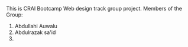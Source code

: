 This is CRAI Bootcamp Web design track group project.
Members of the Group:
1. Abdullahi Auwalu
2. Abdulrazak sa'id
3.  